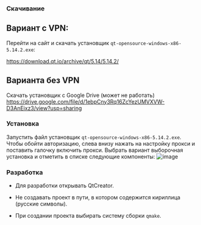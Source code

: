 ### Скачивание
## Вариант с VPN:
Перейти на сайт и скачать установщик `qt-opensource-windows-x86-5.14.2.exe`:

https://download.qt.io/archive/qt/5.14/5.14.2/
## Варианта без VPN
Скачать установщик с Google Drive (может не работать)
https://drive.google.com/file/d/1ebpCny3Rq16ZcYezUMVXVW-D3AnEixz3/view?usp=sharing

### Установка
Запустить файл установщик `qt-opensource-windows-x86-5.14.2.exe`. 
Чтобы обойти авторизацию, слева внизу нажать на настройку прокси и поставить галочку включить прокси.
Выбрать вариант выборочная установка и отметить в списке следующие компоненты:
![image](https://github.com/tastydata0/cs/assets/73392934/86f60da5-e32d-46a7-bee8-d0e10d8f92f9)

### Разработка
- Для разработки открывать QtCreator.

- Не создавать проект в пути, в котором содержится кириллица (русские символы).

- При создании проекта выбирать систему сборки `qmake`.
